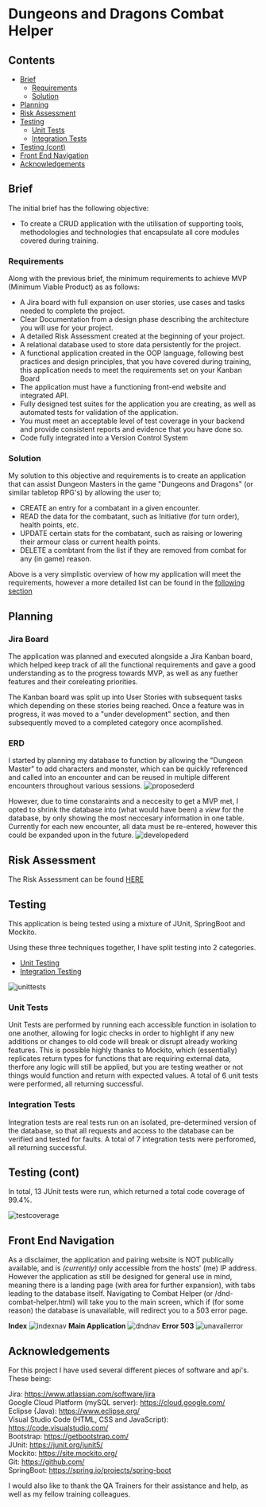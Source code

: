 # Dungeons and Dragons Combat Helper

## Contents
* [Brief](#brief)
	* [Requirements](#requirements)
	* [Solution](#solution)
* [Planning](#planning)
* [Risk Assessment](#risk-assessment)
* [Testing](#testing)
	* [Unit Tests](#unit-tests)
	* [Integration Tests](#integration-tests)
* [Testing (cont)](#testing-cont)
* [Front End Navigation](#front-end-navigation)
* [Acknowledgements](#acknowledgements)

## Brief
The initial brief has the following objective:
- To create a CRUD application with the utilisation of supporting tools, methodologies and technologies that encapsulate all core modules covered during training.

### Requirements
Along with the previous brief, the minimum requirements to achieve MVP (Minimum Viable Product) as as follows:
- A Jira board with full expansion on user stories, use cases and tasks needed to complete the project.
- Clear Documentation from a design phase describing the architecture you will use for your project.
- A detailed Risk Assessment created at the beginning of your project.
- A relational database used to store data persistently for the project.  
- A functional application created in the OOP language, following best practices and design principles, that you have covered during training, this application needs to meet the requirements set on your Kanban Board
- The application must have a functioning front-end website and integrated API.
- Fully designed test suites for the application you are creating, as well as automated tests for validation of the application.
- You must meet an acceptable level of test coverage in your backend and provide consistent reports and evidence that you have done so.
- Code fully integrated into a Version Control System

### Solution
My solution to this objective and requirements is to create an application that can assist Dungeon Masters in the game "Dungeons and Dragons" (or similar tabletop RPG's) by allowing the user to;

- CREATE an entry for a combatant in a given encounter.
- READ the data for the combatant, such as Initiative (for turn order), health points, etc.
- UPDATE certain stats for the combatant, such as raising or lowering their armour class or current health points.
- DELETE a combtant from the list if they are removed from combat for any (in game) reason.

Above is a very simplistic overview of how my application will meet the requirements, however a more detailed list can be found in the [following section](#planning)

## Planning

### Jira Board
The application was planned and executed alongside a Jira Kanban board, which helped keep track of all the functional requirements and gave a good understanding as to the progress towards MVP, as well as any fuether features and their coreleating priorities.

The Kanban board was split up into User Stories with subsequent tasks which depending on these stories being reached. Once a feature was in progress, it was moved to a "under development" section, and then subsequently moved to a completed category once acomplished.

### ERD
I started by planning my database to function by allowing the "Dungeon Master" to add characters and monster, which can be quickly referenced and called into an encounter and can be reused in multiple different encounters throughout various sessions.
![proposederd][proposederd]

However, due to time constaraints and a neccesity to get a MVP met, I opted to shrink the database into (what would have been) a <i> view </i> for the database, by only showing the most neccesary information in one table. Currently for each new encounter, all data must be re-entered, however this could be expanded upon in the future.
![developederd][developederd]


## Risk Assessment
The Risk Assessment can be found [HERE](https://docs.google.com/spreadsheets/d/18PtaOa57idXkrjRYaGYh24uJ5BQsMJKyTU1PyvYnzXI/edit?usp=sharing)

## Testing
This application is being tested using a mixture of JUnit, SpringBoot and Mockito.

Using these three techniques together, I have split testing into 2 categories.
* [Unit Testing](#unit-tests)
* [Integration Testing](#integration-tests)

![junittests][junittests]
	
### Unit Tests
Unit Tests are performed by running each accessible function in isolation to one another, allowing for logic checks in order to highlight if any new additions or changes to old code will break or disrupt already working features.
This is possible highly thanks to Mockito, which (essentially) replicates return types for functions that are requiring external data, therfore any logic will still be applied, but you are testing weather or not things would function and return with expected values.
A total of 6 unit tests were performed, all returning successful.

### Integration Tests
Integration tests are real tests run on an isolated, pre-determined version of the database, so that all requests and access to the database can be verified and tested for faults.
A total of 7 integration tests were perforomed, all returning successful.

## Testing (cont)
In total, 13 JUnit tests were run, which returned a total code coverage of 99.4%.

![testcoverage][testcoverage]

## Front End Navigation
As a disclaimer, the application and pairing website is NOT publically available, and is <i> (currently) </i> only accessible from the hosts' (me) IP address. However the application as still be designed for general use in mind, meaning there is a landing page (with area for further expansion), with tabs leading to the database itself. Navigating to Combat Helper (or /dnd-combat-helper.html) will take you to the main screen, which if (for some reason) the database is unavailable, will redirect you to a 503 error page.

**Index**
![indexnav][indexnav]
**Main Application**
![dndnav][dndnav]
**Error 503**
![unavailerror][unavailerror]


## Acknowledgements
For this project I have used several different pieces of software and api's. These being:

Jira: https://www.atlassian.com/software/jira <br>
Google Cloud Platform (mySQL server): https://cloud.google.com/ <br>
Eclipse {Java): https://www.eclipse.org/ <br>
Visual Studio Code (HTML, CSS and JavaScript): https://code.visualstudio.com/ <br>
Bootstrap: https://getbootstrap.com/ <br>
JUnit: https://junit.org/junit5/ <br>
Mockito: https://site.mockito.org/ <br>
Git: https://github.com/ <br>
SpringBoot: https://spring.io/projects/spring-boot <br>

I would also like to thank the QA Trainers for their assistance and help, as well as my fellow training colleagues.

[junittests]: https://i.gyazo.com/a9208f886e7d2a7443846e17a2e9a646.png
[testcoverage]: https://i.gyazo.com/2b50a48ab96e34d8976651a521fcbb73.png
[proposederd]: https://i.gyazo.com/0a54696de9f6aeec2e3a21c219f7782d.png
[developederd]: https://i.gyazo.com/9a93f728a8e991a6dc088adf229dd95a.png
[indexnav]: https://i.gyazo.com/12f147c9e0f66870d848805bc9530139.png
[dndnav]: https://i.gyazo.com/59bffd08c6d77b390d99862848b52a22.png
[unavailerror]: https://i.gyazo.com/c4f76c0e2605328d44e5c6d211175f41.png